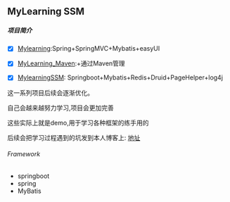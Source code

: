 ## MyLearning SSM

##### 项目简介

* [x] [Mylearning](https://github.com/ZHENFENG13/Mylearning):Spring+SpringMVC+Mybatis+easyUI
* [x] [MyLearning_Maven](https://github.com/ZHENFENG13/MyLearning_Maven):+通过Maven管理
* [x] [MylearningSSM](https://github.com/ZHENFENG13/MylearningSSM): Springboot+Mybatis+Redis+Druid+PageHelper+log4j


这一系列项目后续会逐渐优化。

自己会越来越努力学习,项目会更加完善

这些实际上就是demo,用于学习各种框架的练手用的

后续会把学习过程遇到的坑发到本人博客上: [地址](http://www.cnblogs.com/haoerlv/)


###### Framework

- springboot <br /> 
- spring <br />
- MyBatis <br /> 


